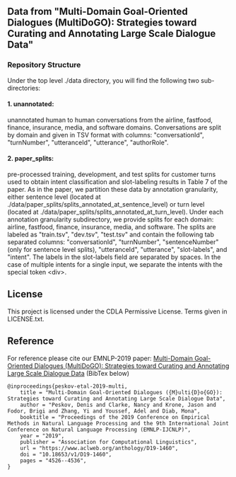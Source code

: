 ## Data from "Multi-Domain Goal-Oriented Dialogues (MultiDoGO): Strategies toward Curating and Annotating Large Scale Dialogue Data"

### Repository Structure

Under the top level ./data directory, you will find the following two sub-directories:

#### 1. unannotated: 

unannotated human to human conversations from the airline, fastfood, finance, insurance, media, and software domains. Conversations are split by domain and given in TSV format with columns: "conversationId", "turnNumber", "utteranceId", "utterance", "authorRole".

#### 2. paper_splits:

pre-processed training, development, and test splits for customer turns used to obtain intent classification and slot-labeling results in Table 7 of the paper. As in the paper, we partition these data by annotation granularity, either sentence level (located at ./data/paper_splits/splits_annotated_at_sentence_level) or turn level (located at ./data/paper_splits/splits_annotated_at_turn_level). Under each annotation granularity subdirectory, we provide splits for each domain: airline, fastfood, finance, insurance, media, and software. The splits are labeled as "train.tsv", "dev.tsv", "test.tsv" and contain the following tab separated columns: "conversationId", "turnNumber", "sentenceNumber" (only for sentence level splits), "utteranceId", "utterance", "slot-labels", and "intent". The labels in the slot-labels field are separated by spaces. In the case of multiple intents for a single input, we separate the intents with the special token \<div\>.

## License

This project is licensed under the CDLA Permissive License. Terms given in LICENSE.txt.

## Reference

For reference please cite our EMNLP-2019 paper: [Multi-Domain Goal-Oriented Dialogues (MultiDoGO): Strategies toward Curating and Annotating Large Scale Dialogue Data](https://www.aclweb.org/anthology/D19-1460/) (BibTex below)

```
@inproceedings{peskov-etal-2019-multi,
    title = "Multi-Domain Goal-Oriented Dialogues ({M}ulti{D}o{GO}): Strategies toward Curating and Annotating Large Scale Dialogue Data",
    author = "Peskov, Denis and Clarke, Nancy and Krone, Jason and Fodor, Brigi and Zhang, Yi and Youssef, Adel and Diab, Mona",
    booktitle = "Proceedings of the 2019 Conference on Empirical Methods in Natural Language Processing and the 9th International Joint Conference on Natural Language Processing (EMNLP-IJCNLP)",
    year = "2019",
    publisher = "Association for Computational Linguistics",
    url = "https://www.aclweb.org/anthology/D19-1460",
    doi = "10.18653/v1/D19-1460",
    pages = "4526--4536",
}
```